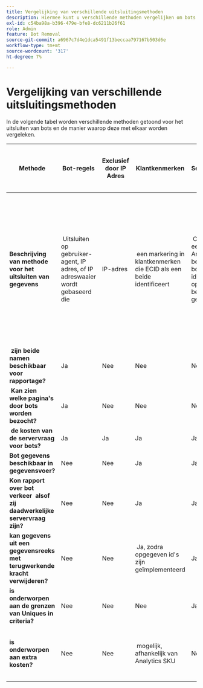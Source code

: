 ```yaml
---
title: Vergelijking van verschillende uitsluitingsmethoden
description: Hiermee kunt u verschillende methoden vergelijken om bots uit te sluiten.
exl-id: c54ba98a-b396-479e-bfe8-dc6211b26f61
role: Admin
feature: Bot Removal
source-git-commit: a6967c7d4e1dca5491f13beccaa797167b503d6e
workflow-type: tm+mt
source-wordcount: '317'
ht-degree: 7%

---
```


# Vergelijking van verschillende uitsluitingsmethoden

In de volgende tabel worden verschillende methoden getoond voor het uitsluiten van bots en de manier waarop deze met elkaar worden vergeleken.

| Methode | Bot-regels | Exclusief door IP Adres | Klantkenmerken | Segmentatie | 3-partijscoring + segmentatie | De &#x200B; van de Vraag van de Server van de onderdrukking &#x200B; voor Bots bij Runtime | Aangepaste VISTA-regel voor database |
| --- | --- | --- | --- | --- | --- | --- | --- |
| **Beschrijving van methode voor het uitsluiten van gegevens** | &#x200B; Uitsluiten op gebruiker-agent, IP adres, of IP adreswaaier wordt gebaseerd die | IP-adres | &#x200B; een markering in klantkenmerken die ECID als een beide identificeert | &#x200B; Criteria in een segment Analytics dat bekende bots identificeert op basis van beide gedrag | &#x200B; een derde partij zoals [ Perimeter X ](https://www.perimeterx.com) of [ Akamai Bot Manager ](https://www.akamai.com/us/en/products/security/bot-manager.jsp) wijst elke paginamening een score toe op hoe waarschijnlijk het een bot moet zijn. De score wordt verzonden naar Analytics en de segmenten kunnen worden gebruikt om gegevens uit te filtreren die op de score worden gebaseerd. | &#x200B; client-side logica zorgt ervoor dat de aanroep van de Analytics-server niet voor bots wordt uitgevoerd. | &#x200B; een VISTA regel zal verkeer van bots bewegen die aan bepaalde criteria aan een afzonderlijke rapportreeks voldoen. |
| **&#x200B; zijn beide namen beschikbaar voor rapportage?** | Ja | Nee | Nee | Nee | Nee | Nee | Ja |
| **&#x200B; Kan zien welke pagina&#39;s door bots worden bezocht?** | Ja | Nee | Nee | Nee | Ja | Nee | Ja |
| &#x200B; **de kosten van de servervraag voor bots?** | Ja | Ja | Ja | Ja | Ja | Nee | Ja |
| **Bot gegevens beschikbaar in gegevensvoer?** | Nee | Nee | Ja | Ja | Ja | Nee | Ja |
| **Kon rapport over bot verkeer &#x200B; alsof zij daadwerkelijke servervraag zijn?** | Nee | Nee | Ja | Ja | Ja | Nee | Nee |
| **kan gegevens uit een gegevensreeks met terugwerkende kracht verwijderen?** | Nee | Nee | &#x200B; Ja, zodra opgegeven id&#39;s zijn geïmplementeerd | Ja | Ja, zodra scores zijn geïmplementeerd | Nee | Nee |
| **is onderworpen aan de grenzen van Uniques in criteria?** | Nee | Nee | Nee | Ja | Nee | Nee | Nee |
| **is &#x200B; onderworpen aan extra kosten?** | Nee | Nee | &#x200B; mogelijk, afhankelijk van Analytics SKU | Nee | Ja | Nee | &#x200B; Ja - kosten voor de implementatie en handhaving van een VISTA-regel |
